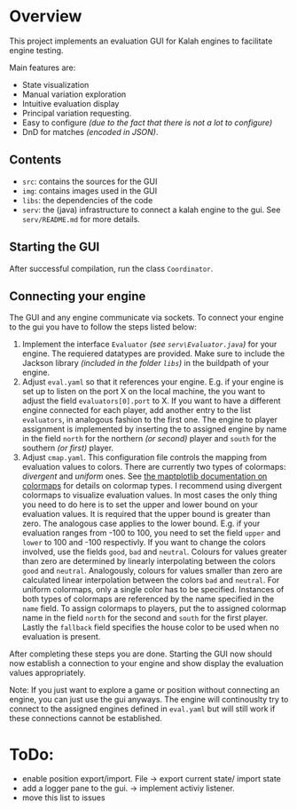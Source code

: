# Overview
This project implements an evaluation GUI for Kalah engines to facilitate engine testing.

Main features are:
- State visualization
- Manual variation exploration
- Intuitive evaluation display
- Principal variation requesting.
- Easy to configure *(due to the fact that there is not a lot to configure)*
- DnD for matches *(encoded in JSON)*.

## Contents
- `src`: contains the sources for the GUI
- `img`: contains images used in the GUI
- `libs`: the dependencies of the code
- `serv`: the (java) infrastructure to connect a kalah engine to the gui. See `serv/README.md` for more details.

## Starting the GUI
After successful compilation, run the class `Coordinator`.

## Connecting your engine
The GUI and any engine communicate via sockets. 
To connect your engine to the gui you have to follow the steps listed below:
1. Implement the interface `Evaluator` *(see `serv\Evaluator.java`)* for your engine. The requiered datatypes are provided. Make sure to include the Jackson library *(included in the folder `libs`)* in the buildpath of your engine.
2. Adjust `eval.yaml` so that it references your engine. 
E.g. if your engine is set up to listen on the port X on the local machine, the you want to adjust the field `evaluators[0].port` to X.
If you want to have a different engine connected for each player, add another entry to the list `evaluators`, in analogous fashion to the first one.
The engine to player assignment is implemented by inserting the to assigned engine by name in the field `north` for the northern *(or second)* player and `south` for the southern *(or first)* player.
3. Adjust `cmap.yaml`. This configuration file controls the mapping from evaluation values to colors. 
There are currently two types of colormaps: *divergent* and *uniform* ones.
See [the maptplotlib documentation on colormaps](https://matplotlib.org/examples/color/colormaps_reference.html) for details on colormap types.
I recommend using divergent colormaps to visualize evaluation values. 
In most cases the only thing you need to do here is to set the upper and lower bound on your evaluation values. 
It is required that the upper bound is greater than zero. The analogous case applies to the lower bound.
E.g. if your evaluation ranges from -100 to 100, you need to set the field `upper` and `lower` to 100 and -100 respectivly.
If you want to change the colors involved, use the fields `good`, `bad` and `neutral`.
Colours for values greater than zero are determined by linearly interpolating between the colors `good` and `neutral`.
Analogously, colours for values smaller than zero are calculated linear interpolation between the colors `bad` and `neutral`.
For uniform colormaps, only a single color has to be specified.
Instances of both types of colormaps are referenced by the name specified in the `name` field. 
To assign colormaps to players, put the to assigned colormap name in the field `north` for the second and `south` for the first player.
Lastly the `fallback` field specifies the house color to be used when no evaluation is present.

After completing these steps you are done. Starting the GUI now should now establish a connection to your engine and show display the evaluation values appropriately.

Note: If you just want to explore a game or position without connecting an engine, you can just use the gui anyways. 
The engine will continouslty try to connect to the assigned engines defined in `eval.yaml` but will still work if these connections cannot be established.

# ToDo: 
- enable position export/import. File -> export current state/ import state
- add a logger pane to the gui. -> implement activiy listener.
- move this list to issues